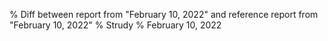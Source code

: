 % Diff between report from "February 10, 2022" and reference report from "February 10, 2022"
% Strudy
% February 10, 2022


